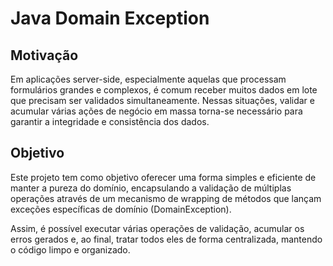 # Java Domain Exception

## Motivação

Em aplicações server-side, especialmente aquelas que processam formulários grandes e complexos, é comum receber muitos dados em lote que precisam ser validados simultaneamente. Nessas situações, validar e acumular várias ações de negócio em massa torna-se necessário para garantir a integridade e consistência dos dados.

## Objetivo

Este projeto tem como objetivo oferecer uma forma simples e eficiente de manter a pureza do domínio, encapsulando a validação de múltiplas operações através de um mecanismo de wrapping de métodos que lançam exceções específicas de domínio (DomainException).

Assim, é possível executar várias operações de validação, acumular os erros gerados e, ao final, tratar todos eles de forma centralizada, mantendo o código limpo e organizado.
